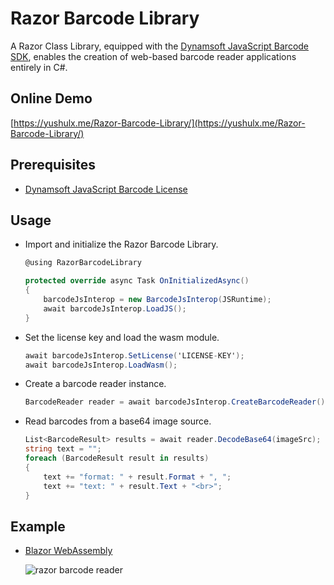 # Razor Barcode Library
A Razor Class Library, equipped with the [Dynamsoft JavaScript Barcode SDK](https://www.npmjs.com/package/dynamsoft-javascript-barcode), enables the creation of web-based barcode reader applications entirely in C#.

## Online Demo
[https://yushulx.me/Razor-Barcode-Library/](https://yushulx.me/Razor-Barcode-Library/)

## Prerequisites
- [Dynamsoft JavaScript Barcode License](https://www.dynamsoft.com/customer/license/trialLicense?product=dbr&utm_source=github&utm_campaign=razor-barcode-library)


## Usage
- Import and initialize the Razor Barcode Library.
    
    ```csharp
    @using RazorBarcodeLibrary
    
    protected override async Task OnInitializedAsync()
    {
        barcodeJsInterop = new BarcodeJsInterop(JSRuntime);
        await barcodeJsInterop.LoadJS();
    }
    ```
- Set the license key and load the wasm module.
    
    ```csharp
    await barcodeJsInterop.SetLicense('LICENSE-KEY');
    await barcodeJsInterop.LoadWasm();
    ```

- Create a barcode reader instance.
    
    ```csharp
    BarcodeReader reader = await barcodeJsInterop.CreateBarcodeReader();
    ```

- Read barcodes from a base64 image source.
    
    ```csharp
    List<BarcodeResult> results = await reader.DecodeBase64(imageSrc);
    string text = "";
    foreach (BarcodeResult result in results)
    {
        text += "format: " + result.Format + ", ";
        text += "text: " + result.Text + "<br>";
    }
    ```

## Example
- [Blazor WebAssembly](https://github.com/yushulx/Razor-Barcode-Library/tree/main/example)
    
    ![razor barcode reader](https://user-images.githubusercontent.com/2202306/282373638-b2cf96db-8466-4c3a-a802-4fd39cec42cd.png)
